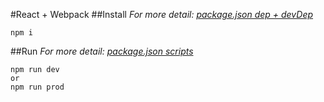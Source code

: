 #React + Webpack
##Install
_For more detail: [package.json dep + devDep](./package.json)_
```
npm i
```
##Run
_For more detail: [package.json scripts](./package.json)_
```
npm run dev
or
npm run prod
```
